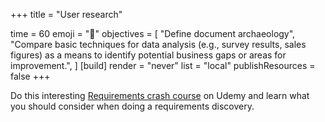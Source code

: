 +++
title = "User research"

time = 60
emoji = "🤖"
objectives = [
    "Define document archaeology",
    "Compare basic techniques for data analysis (e.g., survey results, sales figures) as a means to identify potential business gaps or areas for improvement.",
]
[build]
  render = "never"
  list = "local"
  publishResources = false
+++

Do this interesting [Requirements crash course](https://codeyourfuture.udemy.com/course/requirements-discovery-crash-course/) on Udemy and learn what you should consider when doing a requirements discovery.  
